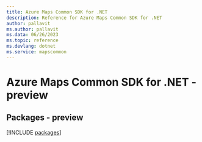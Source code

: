 ```yaml
---
title: Azure Maps Common SDK for .NET
description: Reference for Azure Maps Common SDK for .NET
author: pallavit
ms.author: pallavit
ms.data: 06/26/2023
ms.topic: reference
ms.devlang: dotnet
ms.service: mapscommon
---
```

# Azure Maps Common SDK for .NET - preview
## Packages - preview
[!INCLUDE [packages](maps-common-index.md)]